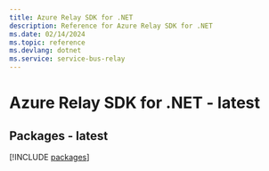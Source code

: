 ```yaml
---
title: Azure Relay SDK for .NET
description: Reference for Azure Relay SDK for .NET
ms.date: 02/14/2024
ms.topic: reference
ms.devlang: dotnet
ms.service: service-bus-relay
---
```

# Azure Relay SDK for .NET - latest
## Packages - latest
[!INCLUDE [packages](relay-index.md)]